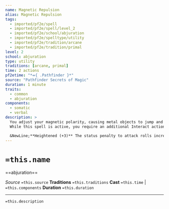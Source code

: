 ```yaml
---
name: Magnetic Repulsion
alias: Magnetic Repulsion
tags:
  - imported/pf2e/spell
  - imported/pf2e/spell/level_2
  - imported/pf2e/school/abjuration
  - imported/pf2e/spelltype/utility
  - imported/pf2e/tradition/arcane
  - imported/pf2e/tradition/primal
level: 2
school: abjuration
type: utility
traditions: [arcane, primal]
time: 2 actions
pf2etime: "*⬺{ .Pathfinder }*"
source: "Pathfinder Secrets of Magic"
duration: 1 minute
traits:
  - common
  - abjuration
components:
  - somatic
  - verbal
description: >
  You adjust your magnetic polarity, causing metal objects to jump and shudder away from you. Attacks made with metal objects against you take a -1 status penalty, and the squares adjacent to you are difficult terrain for creatures wearing metal armor. For creatures made entirely of metal, the penalty to their attack rolls is -2 and the squares adjacent to you are greater difficult terrain.
  While this spell is active, you require an additional Interact action before using a metal object (including to Strike with a metal weapon), and if you're wearing metal armor, you're [[Slowed]] 1.

  &NewLine;**Heightened (+3)** The status penalty to attack rolls increases by 1.
---
```

# `=this.name`
==abjuration==

*Source* `=this.source`
**Traditions** `=this.traditions`
**Cast** `=this.time` | `=this.components`
**Duration** `=this.duration`

***
`=this.description`